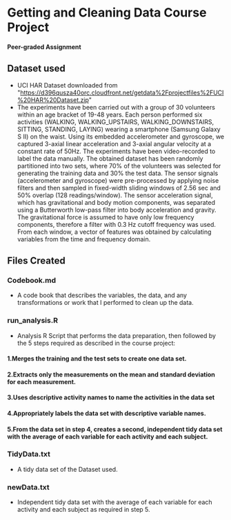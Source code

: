 # Getting and Cleaning Data Course Project
#### Peer-graded Assignment

## Dataset used
- UCI HAR Dataset downloaded from "https://d396qusza40orc.cloudfront.net/getdata%2Fprojectfiles%2FUCI%20HAR%20Dataset.zip"
- The experiments have been carried out with a group of 30 volunteers within an age bracket of 19-48 years. Each person performed six activities (WALKING, WALKING_UPSTAIRS, WALKING_DOWNSTAIRS, SITTING, STANDING, LAYING) wearing a smartphone (Samsung Galaxy S II) on the waist. Using its embedded accelerometer and gyroscope, we captured 3-axial linear acceleration and 3-axial angular velocity at a constant rate of 50Hz. The experiments have been video-recorded to label the data manually. The obtained dataset has been randomly partitioned into two sets, where 70% of the volunteers was selected for generating the training data and 30% the test data.
The sensor signals (accelerometer and gyroscope) were pre-processed by applying noise filters and then sampled in fixed-width sliding windows of 2.56 sec and 50% overlap (128 readings/window). The sensor acceleration signal, which has gravitational and body motion components, was separated using a Butterworth low-pass filter into body acceleration and gravity. The gravitational force is assumed to have only low frequency components, therefore a filter with 0.3 Hz cutoff frequency was used. From each window, a vector of features was obtained by calculating variables from the time and frequency domain.


## Files Created
### Codebook.md
- A code book that describes the variables, the data, and any transformations or work that I performed to clean up the data.

### run_analysis.R
- Analysis R Script that performs the data preparation, then followed by the 5 steps required as described in the course project: 
#### 1.Merges the training and the test sets to create one data set.
#### 2.Extracts only the measurements on the mean and standard deviation for each measurement.
#### 3.Uses descriptive activity names to name the activities in the data set
#### 4.Appropriately labels the data set with descriptive variable names.
#### 5.From the data set in step 4, creates a second, independent tidy data set with the average of each variable for each activity and each subject.

### TidyData.txt
- A tidy data set of the Dataset used.

### newData.txt
- Independent tidy data set with the average of each variable for each activity and each subject as required in step 5.
